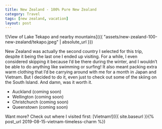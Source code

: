 ```yaml
---
title: New Zealand - 100% Pure New Zealand
category: Travel
tags: [new zealand, vacation]
layout: post
---
```


![View of Lake Tekapo and nearby mountains]({{ "assets/new-zealand-100-new-zealand/tekapo.jpeg" | absolute_url }})

New Zealand was actually the second country I selected for this trip, despite it being the last one I ended up visiting. For a while, I even considered skipping it because I’d be there during the winter, and I wouldn’t be able to do anything like swimming or surfing! It also meant packing extra warm clothing that I’d be carrying around with me for a month in Japan and Vietnam. But I decided to do it, even just to check out some of the skiing on the South Island. And damn, was it worth it.<!--more-->

- Auckland (coming soon)
- Wellington (coming soon)
- Christchurch (coming soon)
- Queenstown (coming soon)

Want more? Check out where I visited first: [Vietnam!]({{ site.baseurl }}{% post_url 2019-08-15-vietnam-timeless-charm %})